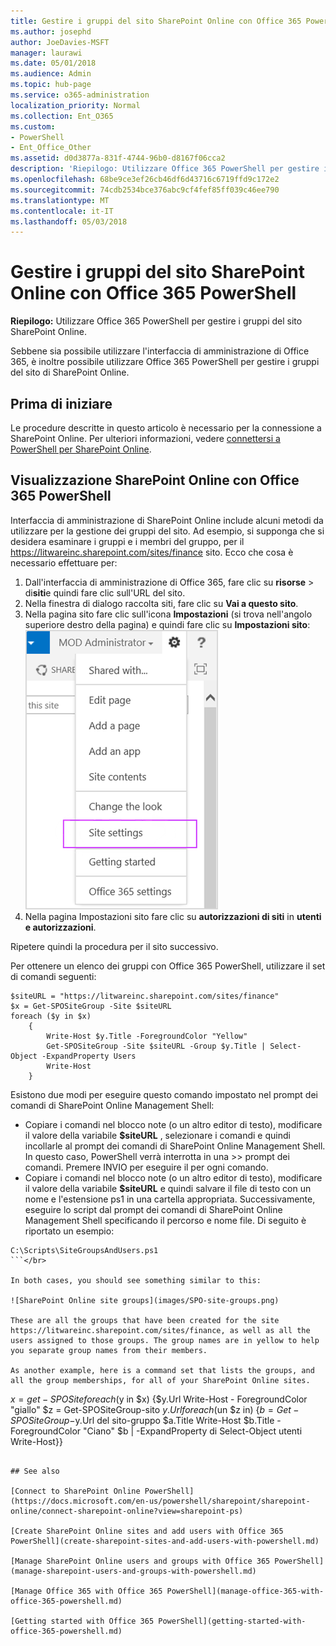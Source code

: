 ```yaml
---
title: Gestire i gruppi del sito SharePoint Online con Office 365 PowerShell
ms.author: josephd
author: JoeDavies-MSFT
manager: laurawi
ms.date: 05/01/2018
ms.audience: Admin
ms.topic: hub-page
ms.service: o365-administration
localization_priority: Normal
ms.collection: Ent_O365
ms.custom:
- PowerShell
- Ent_Office_Other
ms.assetid: d0d3877a-831f-4744-96b0-d8167f06cca2
description: 'Riepilogo: Utilizzare Office 365 PowerShell per gestire i gruppi del sito SharePoint Online.'
ms.openlocfilehash: 68be9ce3ef26cb46df6d43716c6719ffd9c172e2
ms.sourcegitcommit: 74cdb2534bce376abc9cf4fef85ff039c46ee790
ms.translationtype: MT
ms.contentlocale: it-IT
ms.lasthandoff: 05/03/2018
---
```

# <a name="manage-sharepoint-online-site-groups-with-office-365-powershell"></a>Gestire i gruppi del sito SharePoint Online con Office 365 PowerShell

 **Riepilogo:** Utilizzare Office 365 PowerShell per gestire i gruppi del sito SharePoint Online.
  
Sebbene sia possibile utilizzare l'interfaccia di amministrazione di Office 365, è inoltre possibile utilizzare Office 365 PowerShell per gestire i gruppi del sito di SharePoint Online.

## <a name="before-you-begin"></a>Prima di iniziare

Le procedure descritte in questo articolo è necessario per la connessione a SharePoint Online. Per ulteriori informazioni, vedere [connettersi a PowerShell per SharePoint Online](https://docs.microsoft.com/en-us/powershell/sharepoint/sharepoint-online/connect-sharepoint-online?view=sharepoint-ps).

## <a name="view-sharepoint-online-with-office-365-powershell"></a>Visualizzazione SharePoint Online con Office 365 PowerShell

Interfaccia di amministrazione di SharePoint Online include alcuni metodi da utilizzare per la gestione dei gruppi del sito. Ad esempio, si supponga che si desidera esaminare i gruppi e i membri del gruppo, per il https://litwareinc.sharepoint.com/sites/finance sito. Ecco che cosa è necessario effettuare per:

1. Dall'interfaccia di amministrazione di Office 365, fare clic su **risorse** > di**siti**e quindi fare clic sull'URL del sito.
2. Nella finestra di dialogo raccolta siti, fare clic su **Vai a questo sito**.
3. Nella pagina sito fare clic sull'icona **Impostazioni** (si trova nell'angolo superiore destro della pagina) e quindi fare clic su **Impostazioni sito**:</br>
![Impostazioni del sito di SharePoint Online](images/spo-site-settings.png)</br>
4. Nella pagina Impostazioni sito fare clic su **autorizzazioni di siti** in **utenti e autorizzazioni**.

Ripetere quindi la procedura per il sito successivo.

Per ottenere un elenco dei gruppi con Office 365 PowerShell, utilizzare il set di comandi seguenti:

```
$siteURL = "https://litwareinc.sharepoint.com/sites/finance"
$x = Get-SPOSiteGroup -Site $siteURL
foreach ($y in $x)
    {
        Write-Host $y.Title -ForegroundColor "Yellow"
        Get-SPOSiteGroup -Site $siteURL -Group $y.Title | Select-Object -ExpandProperty Users
        Write-Host
    }
```

Esistono due modi per eseguire questo comando impostato nel prompt dei comandi di SharePoint Online Management Shell:
- Copiare i comandi nel blocco note (o un altro editor di testo), modificare il valore della variabile **$siteURL** , selezionare i comandi e quindi incollarle al prompt dei comandi di SharePoint Online Management Shell. In questo caso, PowerShell verrà interrotta in una >> prompt dei comandi. Premere INVIO per eseguire il per ogni comando.</br>
- Copiare i comandi nel blocco note (o un altro editor di testo), modificare il valore della variabile **$siteURL** e quindi salvare il file di testo con un nome e l'estensione ps1 in una cartella appropriata. Successivamente, eseguire lo script dal prompt dei comandi di SharePoint Online Management Shell specificando il percorso e nome file. Di seguito è riportato un esempio:</br>
```
C:\Scripts\SiteGroupsAndUsers.ps1
```</br>

In both cases, you should see something similar to this:

![SharePoint Online site groups](images/SPO-site-groups.png)

These are all the groups that have been created for the site https://litwareinc.sharepoint.com/sites/finance, as well as all the users assigned to those groups. The group names are in yellow to help you separate group names from their members.

As another example, here is a command set that lists the groups, and all the group memberships, for all of your SharePoint Online sites.

```
$x = get-SPOSite foreach ($y in $x) {$y.Url Write-Host - ForegroundColor "giallo" $z = Get-SPOSiteGroup-sito $y.Url foreach ($un $z in) {$b = Get-SPOSiteGroup-$y.Url del sito-gruppo $a.Title Write-Host $b.Title - ForegroundColor "Ciano" $b | -ExpandProperty di Select-Object utenti Write-Host}}
```
    
## See also

[Connect to SharePoint Online PowerShell](https://docs.microsoft.com/en-us/powershell/sharepoint/sharepoint-online/connect-sharepoint-online?view=sharepoint-ps)

[Create SharePoint Online sites and add users with Office 365 PowerShell](create-sharepoint-sites-and-add-users-with-powershell.md)

[Manage SharePoint Online users and groups with Office 365 PowerShell](manage-sharepoint-users-and-groups-with-powershell.md)

[Manage Office 365 with Office 365 PowerShell](manage-office-365-with-office-365-powershell.md)
  
[Getting started with Office 365 PowerShell](getting-started-with-office-365-powershell.md)

